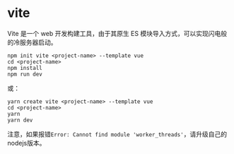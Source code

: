 # vite

Vite 是一个 web 开发构建工具，由于其原生 ES 模块导入方式，可以实现闪电般的冷服务器启动。

```
npm init vite <project-name> --template vue
cd <project-name>
npm install
npm run dev
```

或：
```
yarn create vite <project-name> --template vue
cd <project-name>
yarn
yarn dev
```

注意，如果报错```Error: Cannot find module 'worker_threads'```，请升级自己的nodejs版本。
















